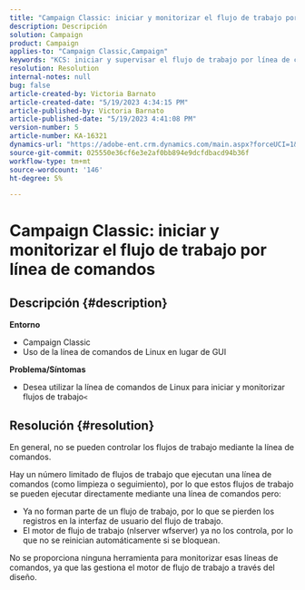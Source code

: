 ```yaml
---
title: "Campaign Classic: iniciar y monitorizar el flujo de trabajo por línea de comandos"
description: Descripción
solution: Campaign
product: Campaign
applies-to: "Campaign Classic,Campaign"
keywords: "KCS: iniciar y supervisar el flujo de trabajo por línea de comandos"
resolution: Resolution
internal-notes: null
bug: false
article-created-by: Victoria Barnato
article-created-date: "5/19/2023 4:34:15 PM"
article-published-by: Victoria Barnato
article-published-date: "5/19/2023 4:41:08 PM"
version-number: 5
article-number: KA-16321
dynamics-url: "https://adobe-ent.crm.dynamics.com/main.aspx?forceUCI=1&pagetype=entityrecord&etn=knowledgearticle&id=0df14bfa-62f6-ed11-8848-6045bd0065b6"
source-git-commit: 025550e36cf6e3e2af0bb894e9dcfdbacd94b36f
workflow-type: tm+mt
source-wordcount: '146'
ht-degree: 5%

---
```


# Campaign Classic: iniciar y monitorizar el flujo de trabajo por línea de comandos

## Descripción {#description}

<b>Entorno</b>
- Campaign Classic
- Uso de la línea de comandos de Linux en lugar de GUI

<b>Problema/Síntomas</b>
- Desea utilizar la línea de comandos de Linux para iniciar y monitorizar flujos de trabajo`<`



## Resolución {#resolution}


En general, no se pueden controlar los flujos de trabajo mediante la línea de comandos.

Hay un número limitado de flujos de trabajo que ejecutan una línea de comandos (como limpieza o seguimiento), por lo que estos flujos de trabajo se pueden ejecutar directamente mediante una línea de comandos pero:

- Ya no forman parte de un flujo de trabajo, por lo que se pierden los registros en la interfaz de usuario del flujo de trabajo.
- El motor de flujo de trabajo (nlserver wfserver) ya no los controla, por lo que no se reinician automáticamente si se bloquean.


No se proporciona ninguna herramienta para monitorizar esas líneas de comandos, ya que las gestiona el motor de flujo de trabajo a través del diseño.
